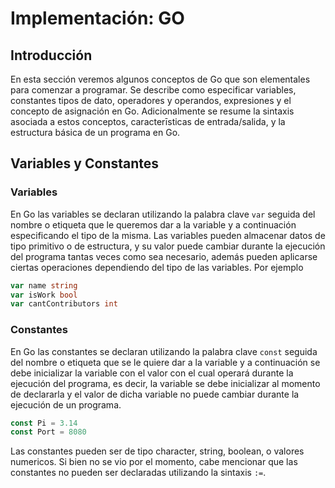 # Implementación: GO

## Introducción

En esta sección veremos algunos conceptos de Go que son elementales para comenzar a programar. Se describe como especificar variables, constantes tipos de dato, operadores y operandos, expresiones y el concepto de asignación en Go.
Adicionalmente se resume la sintaxis asociada a estos conceptos, caracterīsticas de entrada/salida, y la estructura básica de un programa en Go.


## Variables y Constantes

### Variables

En Go las variables se declaran utilizando la palabra clave `var` seguida del nombre o etiqueta que le queremos dar a la variable y a continuación especificando el tipo de la misma. Las variables pueden almacenar datos de tipo primitivo o de estructura, y su valor puede cambiar durante la ejecución del programa tantas veces como sea necesario, además pueden aplicarse ciertas operaciones dependiendo del tipo de las variables. Por ejemplo

```go
var name string
var isWork bool
var cantContributors int
```

### Constantes

En Go las constantes se declaran utilizando la palabra clave `const` seguida del nombre o etiqueta que se le quiere dar a la variable y a continuación se debe inicializar la variable con el valor con el cual operará durante la ejecución del programa, es decir, la variable se debe inicializar al momento de declararla y el valor de dicha variable no puede cambiar durante la ejecución de un programa.

```go
const Pi = 3.14
const Port = 8080
```

Las constantes pueden ser de tipo character, string, boolean, o valores numericos. Si bien no se vio por el momento, cabe mencionar que las constantes no pueden ser declaradas utilizando la sintaxis `:=`.